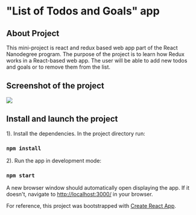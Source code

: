 # "List of Todos and Goals" app

## About Project
This mini-project is react and redux based web app part of the React Nanodegree program.
The purpose of the project is to learn how Redux works in a React-based web app.
The user will be able to add new todos and goals or to remove them from the list.

## Screenshot of the project
![](https://images.unsplash.com/photo-1494548162494-384bba4ab999?ixid=MXwxMjA3fDB8MHxwaG90by1wYWdlfHx8fGVufDB8fHw%3D&ixlib=rb-1.2.1&auto=format&fit=crop&w=1400&q=80)

## Install and launch the project

1). Install the dependencies. In the project directory run:

### `npm install`

2). Run the app in development mode:

### `npm start`

A new browser window should automatically open displaying the app.  If it doesn't, navigate to [http://localhost:3000/](http://localhost:3000/) in your browser.

For reference, this project was bootstrapped with [Create React App](https://github.com/facebook/create-react-app).
